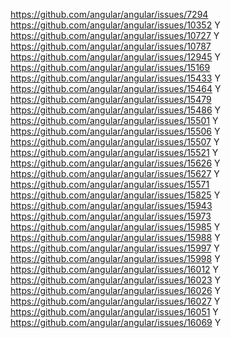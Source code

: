 https://github.com/angular/angular/issues/7294
https://github.com/angular/angular/issues/10352  Y
https://github.com/angular/angular/issues/10727  Y
https://github.com/angular/angular/issues/10787
https://github.com/angular/angular/issues/12945  Y
https://github.com/angular/angular/issues/15169
https://github.com/angular/angular/issues/15433  Y
https://github.com/angular/angular/issues/15464  Y
https://github.com/angular/angular/issues/15479
https://github.com/angular/angular/issues/15486  Y
https://github.com/angular/angular/issues/15501  Y
https://github.com/angular/angular/issues/15506  Y
https://github.com/angular/angular/issues/15507  Y
https://github.com/angular/angular/issues/15521  Y
https://github.com/angular/angular/issues/15626  Y
https://github.com/angular/angular/issues/15627  Y
https://github.com/angular/angular/issues/15571
https://github.com/angular/angular/issues/15825  Y
https://github.com/angular/angular/issues/15943
https://github.com/angular/angular/issues/15973
https://github.com/angular/angular/issues/15985  Y
https://github.com/angular/angular/issues/15988  Y
https://github.com/angular/angular/issues/15997  Y
https://github.com/angular/angular/issues/15998  Y
https://github.com/angular/angular/issues/16012  Y
https://github.com/angular/angular/issues/16023  Y
https://github.com/angular/angular/issues/16026  Y
https://github.com/angular/angular/issues/16027  Y
https://github.com/angular/angular/issues/16051  Y
https://github.com/angular/angular/issues/16069  Y
